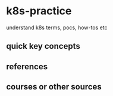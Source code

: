 # k8s-practice
understand k8s terms, pocs, how-tos etc

## quick key concepts   

## references  

## courses or other sources  
